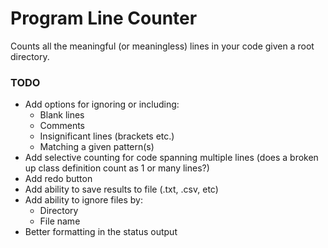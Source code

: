 # Program Line Counter
Counts all the meaningful (or meaningless) lines in your code given a root directory.

### TODO
- Add options for ignoring or including:
  * Blank lines
  * Comments
  * Insignificant lines (brackets etc.)
  * Matching a given pattern(s)
- Add selective counting for code spanning multiple lines (does a broken up class definition count as 1 or many lines?)
- Add redo button
- Add ability to save results to file (.txt, .csv, etc)
- Add ability to ignore files by:
  * Directory
  * File name
- Better formatting in the status output
